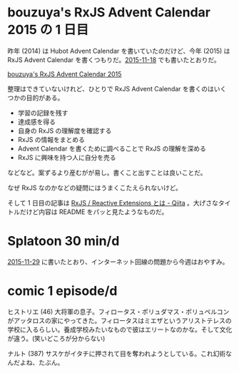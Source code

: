 # bouzuya's RxJS Advent Calendar 2015 の 1 日目

昨年 (2014) は Hubot Advent Calendar を書いていたのだけど、今年 (2015) は RxJS Advent Calendar を書くつもりだ。[2015-11-18][] でも書いたとおりだ。

[bouzuya's RxJS Advent Calendar 2015](http://www.adventar.org/calendars/1200)

整理はできていないけれど、ひとりで RxJS Advent Calendar を書くのはいくつかの目的がある。

- 学習の記録を残す
- 達成感を得る
- 自身の RxJS の理解度を確認する
- RxJS の情報をまとめる
- Advent Calendar を書くために調べることで RxJS の理解を深める
- RxJS に興味を持つ人に自分を売る

などなど。案ずるより産むがが易し。書くこと出すことは良いことだ。

なぜ RxJS なのかなどの疑問にはうまくこたえられないけど。

そして 1 日目の記事は [RxJS / Reactive Extensions とは - Qiita](http://qiita.com/bouzuya/items/4892dd8d21d2aa98f911) 。大げさなタイトルだけど内容は README をパッと見たようなものだ。

# Splatoon 30 min/d

[2015-11-29][] に書いたとおり、インターネット回線の問題から今週はおやすみ。

# comic 1 episode/d

ヒストリエ (46) 大将軍の息子。フィロータス・ポリュダマス・ポリュペルコンがアッタロスの家にやってきた。フィロータスはミエザというアリストテレスの学校に入るらしい。養成学校みたいなもので彼はエリートなのかな。そして文化が違う。(笑いどころが分からない)

ナルト (387) サスケがイタチに押されて目を奪われようとしている。これ幻術なんだよね、たぶん。

[2015-11-18]: https://blog.bouzuya.net/2015/11/18/
[2015-11-29]: https://blog.bouzuya.net/2015/11/29/

